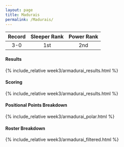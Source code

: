 ```yaml
---
layout: page
title: Madurais
permalink: /Madurais/
---
```


Record | Sleeper Rank | Power Rank               
:--: | :--: | :--:
3-0 | 1st | 2nd   

#### Results
{% include_relative week3/armadurai_results.html %}

#### Scoring
{% include_relative week3/armadurai_results.html %}

#### Positional Points Breakdown
{% include_relative week3/armadurai_polar.html %}

#### Roster Breakdown
{% include_relative week3/armadurai_filtered.html %}
